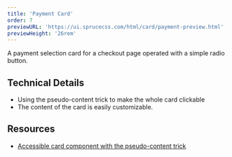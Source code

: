 ```yaml
---
title: 'Payment Card'
order: 7
previewURL: 'https://ui.sprucecss.com/html/card/payment-preview.html'
previewHeight: '26rem'
---
```


<p class="lead">A payment selection card for a checkout page operated with a simple radio button.</p>

## Technical Details

- Using the pseudo-content trick to make the whole card clickable
- The content of the card is easily customizable.

## Resources

- [Accessible card component with the pseudo-content trick](https://www.damianwajer.com/blog/accessible-card-component/)
